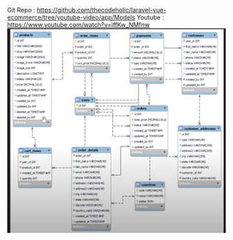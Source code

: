 Git Repo : https://github.com/thecodeholic/laravel-vue-ecommerce/tree/youtube-video/app/Models
Youtube : https://www.youtube.com/watch?v=jffKw_NMfnw
![alt text](image.png)
